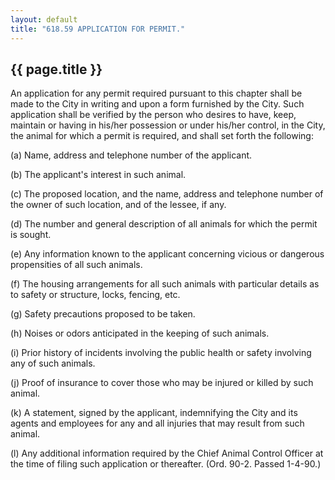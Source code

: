 ```yaml
---
layout: default 
title: "618.59 APPLICATION FOR PERMIT."
---
```


{{ page.title }}
----------------

An application for any permit required pursuant to this chapter shall be
made to the City in writing and upon a form furnished by the City. Such
application shall be verified by the person who desires to have, keep,
maintain or having in his/her possession or under his/her control, in
the City, the animal for which a permit is required, and shall set forth
the following:

​(a) Name, address and telephone number of the applicant.

​(b) The applicant's interest in such animal.

​(c) The proposed location, and the name, address and telephone number
of the owner of such location, and of the lessee, if any.

​(d) The number and general description of all animals for which the
permit is sought.

​(e) Any information known to the applicant concerning vicious or
dangerous propensities of all such animals.

​(f) The housing arrangements for all such animals with particular
details as to safety or structure, locks, fencing, etc.

​(g) Safety precautions proposed to be taken.

​(h) Noises or odors anticipated in the keeping of such animals.

​(i) Prior history of incidents involving the public health or safety
involving any of such animals.

​(j) Proof of insurance to cover those who may be injured or killed by
such animal.

​(k) A statement, signed by the applicant, indemnifying the City and its
agents and employees for any and all injuries that may result from such
animal.

​(l) Any additional information required by the Chief Animal Control
Officer at the time of filing such application or thereafter. (Ord.
90-2. Passed 1-4-90.)
